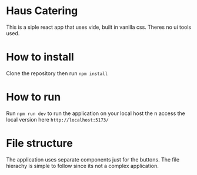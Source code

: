 # Haus Catering
 This is a siple react app that uses vide, built in vanilla css. Theres no ui tools used.


 # How to install
 Clone the repository then run `npm install`

 # How to run
 Run `npm run dev`  to run the application on your local host the n access the local version here  `http://localhost:5173/`

 # File structure

 The application uses separate components just for the buttons. 
 The file hierachy is simple to follow since its not a complex  application.


 